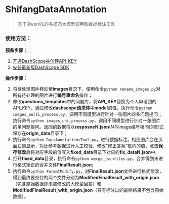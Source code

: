 # ShifangDataAnnotation

> 基于QwenVL的多模态大模型调用和数据标注工具

### 使用方法：

**预备步骤：**

1. [开通DashScope并创建API-KEY](https://help.aliyun.com/zh/dashscope/developer-reference/acquisition-and-configuration-of-api-key?spm=a2c4g.11186623.0.0.322a77945maUvO)
2. [安装最新版DashScope SDK](https://help.aliyun.com/zh/dashscope/developer-reference/install-dashscope-sdk?spm=a2c4g.11186623.0.0.322a17d9qWJXPI)

**操作步骤：**

1. 将待处理图片移动至**images**目录下，使用命令`python rename_images.py`对所有待处理的图片进行**编号重命名**操作；
2. 修改**questions_templates**中的问题库，将**API_KEY**替换为个人申请到的API_KEY，通过修改**dashscope请求体**中**model**的值，执行命令`python images_multi_process.py`，调用不同模型进行针对一张图片的多问题提问；执行命令`python images_uni_process.py`，调用不同模型进行针对一张图片的单问题提问。返回的数据将以**resposneN.json**(N与image编号相同)的形式保存在**origin_data**目录下；
3. 执行命令`python DataAnnotationsTool.py`，进行数据标注。相应图片会在页面左侧显示，对比参考数据进行人工校验，修改”修正答案“框内的值，点击**保存修改**后将对应字段的值写入**fixed_data**目录下对应的**fix_dataN.json**中;
4. 打开**fixed_data**目录，执行命令`python merge_jsonfiles.py`，合并得到未进行格式矫正的合并文件**FinalResult.json**;
5. 执行命令`python FormatModify.py`，对**FinalResult.json**文件进行格式修改，得到最终要交付的两个文件分别为**ModifiedFinalResult_with_origin.json**（包含原始数据即未被修改的大模型回答）和**ModifiedFinalResult_with_origin.json**（只有标注过的最终结果不包含原始数据）。

